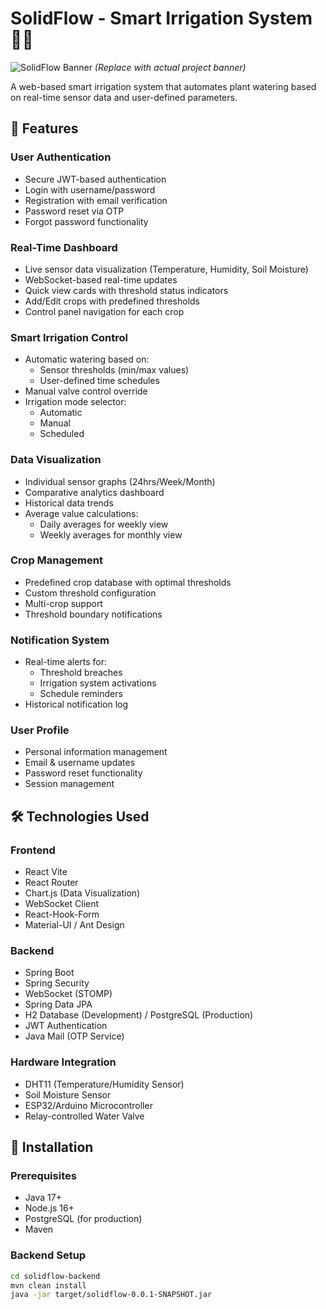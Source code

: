 # SolidFlow - Smart Irrigation System 🌱💧

![SolidFlow Banner](https://via.placeholder.com/800x200.png?text=SolidFlow+Smart+Irrigation+System) 
*(Replace with actual project banner)*

A web-based smart irrigation system that automates plant watering based on real-time sensor data and user-defined parameters.

## 🌟 Features

### **User Authentication**
- Secure JWT-based authentication
- Login with username/password
- Registration with email verification
- Password reset via OTP
- Forgot password functionality

### **Real-Time Dashboard**
- Live sensor data visualization (Temperature, Humidity, Soil Moisture)
- WebSocket-based real-time updates
- Quick view cards with threshold status indicators
- Add/Edit crops with predefined thresholds
- Control panel navigation for each crop

### **Smart Irrigation Control**
- Automatic watering based on:
  - Sensor thresholds (min/max values)
  - User-defined time schedules
- Manual valve control override
- Irrigation mode selector:
  - Automatic
  - Manual
  - Scheduled

### **Data Visualization**
- Individual sensor graphs (24hrs/Week/Month)
- Comparative analytics dashboard
- Historical data trends
- Average value calculations:
  - Daily averages for weekly view
  - Weekly averages for monthly view

### **Crop Management**
- Predefined crop database with optimal thresholds
- Custom threshold configuration
- Multi-crop support
- Threshold boundary notifications

### **Notification System**
- Real-time alerts for:
  - Threshold breaches
  - Irrigation system activations
  - Schedule reminders
- Historical notification log

### **User Profile**
- Personal information management
- Email & username updates
- Password reset functionality
- Session management

## 🛠️ Technologies Used

### **Frontend**
- React Vite
- React Router
- Chart.js (Data Visualization)
- WebSocket Client
- React-Hook-Form
- Material-UI / Ant Design

### **Backend**
- Spring Boot
- Spring Security
- WebSocket (STOMP)
- Spring Data JPA
- H2 Database (Development) / PostgreSQL (Production)
- JWT Authentication
- Java Mail (OTP Service)

### **Hardware Integration**
- DHT11 (Temperature/Humidity Sensor)
- Soil Moisture Sensor
- ESP32/Arduino Microcontroller
- Relay-controlled Water Valve

## 🚀 Installation

### **Prerequisites**
- Java 17+
- Node.js 16+
- PostgreSQL (for production)
- Maven

### **Backend Setup**
```bash
cd solidflow-backend
mvn clean install
java -jar target/solidflow-0.0.1-SNAPSHOT.jar